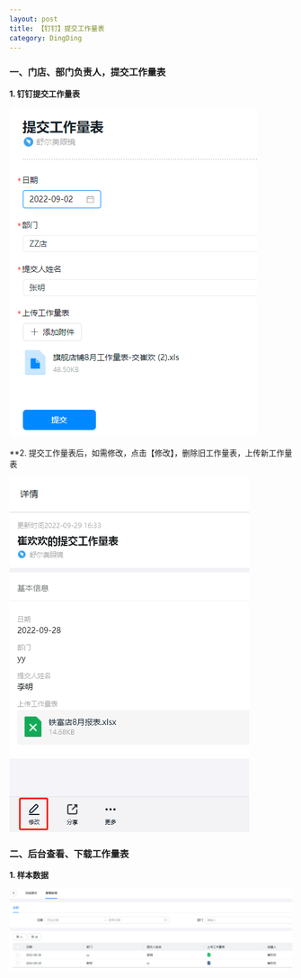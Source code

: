 ```yaml
---
layout: post
title: 【钉钉】提交工作量表
category: DingDing
---
```




### 一、门店、部门负责人，提交工作量表

**1. 钉钉提交工作量表**

![workload_excel](/images/workload_excel.png)



**2. 提交工作量表后，如需修改，点击【修改】，删除旧工作量表，上传新工作量表

![workload_excel](/images/workload_edit.png)




### 二、后台查看、下载工作量表

**1. 样本数据**

![workload_list](/images/workload_list.png)
